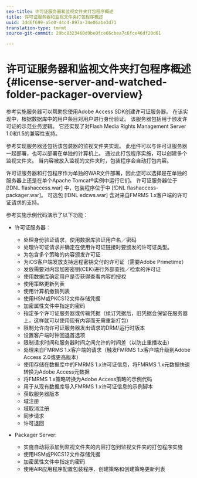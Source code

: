 ```yaml
---
seo-title: 许可证服务器和监视文件夹打包程序概述
title: 许可证服务器和监视文件夹打包程序概述
uuid: 3dd6f699-a5c0-44c4-897a-34e06abe3d71
translation-type: tm+mt
source-git-commit: 29bc8323460d9be0fce66cbea7c6fce46df20d61

---
```



# 许可证服务器和监视文件夹打包程序概述 {#license-server-and-watched-folder-packager-overview}

参考实施服务器可以帮助您使用Adobe Access SDK创建许可证服务器。 在该实现中，根据数据库中的用户条目对用户进行身份验证。 该服务器包括用于颁发许可证的示范业务逻辑。 它还实现了对Flash Media Rights Management Server 1.0和1.5的兼容性支持。

参考实现服务器还包括该包装器的监视文件夹实现。 此组件可以与许可证服务器一起部署，也可以部署在单独的计算机上。 通过此打包程序实施，可以创建多个监视文件夹。 当内容被放入监视的文件夹时，包装程序会自动打包内容。

许可证服务器和打包程序作为单独的WAR文件部署，因此您可以选择是在单独的服务器上还是在单个Apache Tomcat®实例中运行它们。 许可证服务器位于 [!DNL flashaccess.war] 中，包装程序位于中 [!DNL flashaccess-packager.war]。 可选包 [!DNL edcws.war] 含对来自FMRMS 1.x客户端的许可证请求的支持。

参考实施示例代码演示了以下功能：

* 许可证服务器：

   * 处理身份验证请求，使用数据库验证用户名／密码
   * 处理许可证请求并确定在使用许可证链接时要颁发的许可证类型。
   * 为包含多个策略的内容颁发许可证
   * 为iOS客户端发放支持远程密钥交付的许可证（需要Adobe Primetime）
   * 发放需要对内容加密密钥(CEK)进行外部查找／检索的许可证
   * 使用数据库确定用户是否获得查看内容的授权
   * 使用策略更新列表
   * 使用计算机撤销列表
   * 使用HSM或PKCS12文件存储凭据
   * 加密属性文件中指定的密码
   * 指定多个许可证服务器或传输凭据（续订凭据后，旧凭据会保留在服务器上，这样就可以使用现有内容而无需重新打包）
   * 限制允许向许可证服务器发出请求的DRM/运行时版本
   * 设置客户端时钟回退首选项
   * 限制请求时间和服务器时间之间允许的时间差（以防止重播攻击）
   * 处理来自FMRMS 1.x客户端的请求（触发FMRMS 1.x客户端升级到Adobe Access 2.0或更高版本）
   * 使用存储在数据库中的FMRMS 1.x许可证信息，将FMRMS 1.x元数据快速转换为Adobe Access元数据
   * 将FMRMS 1.x策略转换为Adobe Access策略的示例代码
   * 用于从现有数据库导入FMRMS 1.x许可证信息的示例脚本
   * 获取服务器版本
   * 域注册
   * 域取消注册
   * 同步请求
   * 许可退回

* Packager Server:

   * 实施自动将添加到监视文件夹的内容打包到监视文件夹的打包程序实施
   * 使用HSM或PKCS12文件存储凭据
   * 加密属性文件中指定的密码
   * 使用AIR应用程序配置包装程序、创建策略和创建策略更新列表

